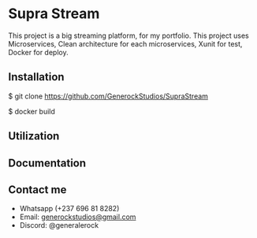 # Supra Stream

This project is a big streaming platform, for my portfolio. This project uses Microservices, Clean architecture for each microservices, Xunit for test, Docker for deploy.

## Installation

$ git clone https://github.com/GenerockStudios/SupraStream

$ docker build

## Utilization

## Documentation

## Contact me

- Whatsapp (+237 696 81 8282)
- Email: generockstudios@gmail.com
- Discord: @generalerock